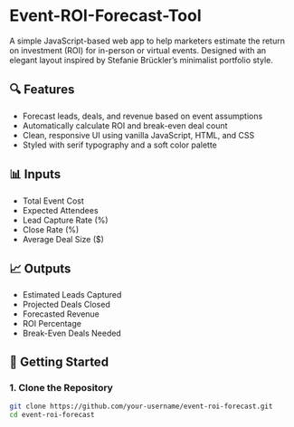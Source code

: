 # Event-ROI-Forecast-Tool

A simple JavaScript-based web app to help marketers estimate the return on investment (ROI) for in-person or virtual events. Designed with an elegant layout inspired by Stefanie Brückler’s minimalist portfolio style.

## 🔍 Features

- Forecast leads, deals, and revenue based on event assumptions
- Automatically calculate ROI and break-even deal count
- Clean, responsive UI using vanilla JavaScript, HTML, and CSS
- Styled with serif typography and a soft color palette

## 📊 Inputs

- Total Event Cost
- Expected Attendees
- Lead Capture Rate (%)
- Close Rate (%)
- Average Deal Size ($)

## 📈 Outputs

- Estimated Leads Captured
- Projected Deals Closed
- Forecasted Revenue
- ROI Percentage
- Break-Even Deals Needed

## 🚀 Getting Started

### 1. Clone the Repository

```bash
git clone https://github.com/your-username/event-roi-forecast.git
cd event-roi-forecast
